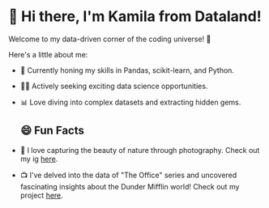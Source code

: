 # 👋 Hi there, I'm Kamila from Dataland!

Welcome to my data-driven corner of the coding universe! 🚀 

Here's a little about me:
- 🌱 Currently honing my skills in Pandas, scikit-learn, and Python.
- 👩‍💻 Actively seeking exciting data science opportunities.
- 📊 Love diving into complex datasets and extracting hidden gems.

  ## 😄 Fun Facts

- 🎨 I love capturing the beauty of nature through photography. Check out my ig [here](https://www.instagram.com/kark_raw/).
- 📺 I've delved into the data of "The Office" series and uncovered fascinating insights about the Dunder Mifflin world! Check out my project [here](https://github.com/kamila-in-dataland/The-Office-Project).

<!---
kamila-in-dataland/kamila-in-dataland is a ✨ special ✨ repository because its `README.md` (this file) appears on your GitHub profile.
You can click the Preview link to take a look at your changes.
--->
